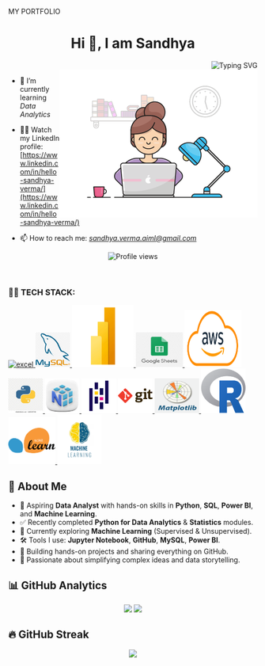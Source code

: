 
MY PORTFOLIO
<h1 align="center">Hi 👋, I am Sandhya</h1>
<div align="right" flex="1"> <img width="350" height="350" src="https://readme-typing-svg.herokuapp.com?font=Fira+Code&duration=3000&pause=1000&center=true&vCenter=true&width=500&lines=👩‍💻+Turning+Data+into+Insights!;📚+Learning+Python%2C+SQL%2C+Power+BI;🚀+Building+Projects+and+Sharing+on+GitHub;🔗+Connect+and+Grow+Together!" alt="Typing SVG" /></div>
</div>
<img align="right" alt="coding" width="400" src="https://raw.githubusercontent.com/sandhya-verma-aiml/Sandhya-verma-aiml/main/assets/gif/assetas6.gif">

- 🌱 I’m currently learning *Data Analytics*

- 👨‍💻 Watch my LinkedIn profile:  [https://www.linkedin.com/in/hello-sandhya-verma/](https://www.linkedin.com/in/hello-sandhya-verma/)

- 📫 How to reach me: *sandhya.verma.aiml@gmail.com*


<p align="center">
  <img src="https://komarev.com/ghpvc/?username=Sandhya-verma-aiml&label=Profile%20views&color=0e75b6&style=flat" alt="Profile views"/>
</p>
<br>
<h3 align="left"> 🧑‍💻 TECH STACK:</h3>
<p align="left">
  <a href="https://www.microsoft.com/en-us/microsoft-365/excel" target="_blank" rel="noreferrer">
    <img src="assets/images/excel_logo1.jpg" alt="excel" width="70" height="70"/>
  </a>
  <a href="https://www.mysql.com/" target="_blank" rel="noreferrer">
    <img src="assets/images/mysql2 - Copy.png" alt="mysql" width="70" height="70"/>
  </a>
  <a href="https://powerbi.microsoft.com/" target="_blank" rel="noreferrer">
    <img src="assets/images/Power-BI-Logo1.jpg" alt="powerbi" width="125" height="125"/>
  </a>
   <a href="https://docs.google.com/spreadsheets/u/0/" target="_blank" rel="noreferrer">
    <img src="assets/images/googlesheet - Copy.png" alt="google sheets" width="95" height="70"/>
  </a>
  <a href="https://aws.amazon.com/" target="_blank" rel="noreferrer">
    <img src="assets/images/aws2.png" alt="aws" width="115" height="115"/>
  </a>
  <a href="https://www.python.org/" target="_blank" rel="noreferrer">
    <img src="assets/images/python.webp" alt="python" width="70" height="70"/>
  </a>
  <a href="https://numpy.org/" target="_blank" rel="noreferrer">
    <img src="assets/images/numpy - Copy.webp" alt="numpy" width="70" height="70"/>
  </a>
  <a href="https://pandas.org/" target="_blank" rel="noreferrer">
    <img src="assets/images/pandas.png" alt="pandas" width="70" height="70"/>
  </a>
  <a href="https://git-scm.com/" target="_blank" rel="noreferrer">
    <img src="assets/images/git - Copy.png" alt="git" width="70" height="70"/>
  </a>
   <a href="https://matplotlib.org/stable/" target="_blank" rel="noreferrer">
    <img src="assets/images/matplotlib2.png" alt="matplotlib" width="90" height="70"/>
  </a>
   <a href="https://www.r-project.org/" target="_blank" rel="noreferrer">
    <img src="assets/images/r language2.png" alt="R language" width="90" height="90"/>
  </a>
   <a href="https://scikit-learn.org/stable/" target="_blank" rel="noreferrer">
    <img src="assets/images/scikitlearn2.png" alt="sci-kit learn" width="95" height="95"/>
  </a>
  <a href="https://www.ibm.com/think/topics/machine-learning" target="_blank" rel="noreferrer">
    <img src="assets/images/ml2.jpg" alt="machine learning" width="90" height="100"/>
  </a>
</p>
<p align="center">


## 🚀 About Me  

- 👋 Aspiring **Data Analyst** with hands-on skills in **Python**, **SQL**, **Power BI**, and **Machine Learning**.  
- ✅ Recently completed **Python for Data Analytics** & **Statistics** modules.  
- 🤖 Currently exploring **Machine Learning** (Supervised & Unsupervised).  
- 🛠️ Tools I use: **Jupyter Notebook**, **GitHub**, **MySQL**, **Power BI**.  
- 📂 Building hands-on projects and sharing everything on GitHub.  
- 💬 Passionate about simplifying complex ideas and data storytelling.  





## 📊 GitHub Analytics  

<p align="center">
  <img height="160" src="https://github-readme-stats.vercel.app/api?username=Sandhya-verma-aiml&show_icons=true&theme=tokyonight&hide_border=true"/>
  <img height="160" src="https://github-readme-stats.vercel.app/api/top-langs/?username=Sandhya-verma-aiml&layout=compact&theme=tokyonight&hide_border=true"/>
</p>  

## 🔥 GitHub Streak  
<p align="center">
  <img src="https://streak-stats.demolab.com?user=Sandhya-verma-aiml&theme=radical&hide_border=true" />
</p>





